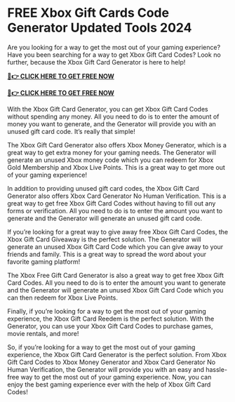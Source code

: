 # FREE Xbox Gift Cards Code Generator Updated Tools 2024

Are you looking for a way to get the most out of your gaming experience? Have you been searching for a way to get Xbox Gift Card Codes? Look no further, because the Xbox Gift Card Generator is here to help!

**[📱👉 CLICK HERE TO GET FREE NOW](https://genarator.store/xbox.html)**

**[📱👉 CLICK HERE TO GET FREE NOW](https://genarator.store/xbox.html)**

With the Xbox Gift Card Generator, you can get Xbox Gift Card Codes without spending any money. All you need to do is to enter the amount of money you want to generate, and the Generator will provide you with an unused gift card code. It’s really that simple!


The Xbox Gift Card Generator also offers Xbox Money Generator, which is a great way to get extra money for your gaming needs. The Generator will generate an unused Xbox money code which you can redeem for Xbox Gold Membership and Xbox Live Points. This is a great way to get more out of your gaming experience!

In addition to providing unused gift card codes, the Xbox Gift Card Generator also offers Xbox Card Generator No Human Verification. This is a great way to get free Xbox Gift Card Codes without having to fill out any forms or verification. All you need to do is to enter the amount you want to generate and the Generator will generate an unused gift card code.

If you’re looking for a great way to give away free Xbox Gift Card Codes, the Xbox Gift Card Giveaway is the perfect solution. The Generator will generate an unused Xbox Gift Card Code which you can give away to your friends and family. This is a great way to spread the word about your favorite gaming platform!

The Xbox Free Gift Card Generator is also a great way to get free Xbox Gift Card Codes. All you need to do is to enter the amount you want to generate and the Generator will generate an unused Xbox Gift Card Code which you can then redeem for Xbox Live Points.

Finally, if you’re looking for a way to get the most out of your gaming experience, the Xbox Gift Card Reedem is the perfect solution. With the Generator, you can use your Xbox Gift Card Codes to purchase games, movie rentals, and more!

So, if you’re looking for a way to get the most out of your gaming experience, the Xbox Gift Card Generator is the perfect solution. From Xbox Gift Card Codes to Xbox Money Generator and Xbox Card Generator No Human Verification, the Generator will provide you with an easy and hassle-free way to get the most out of your gaming experience. Now, you can enjoy the best gaming experience ever with the help of Xbox Gift Card Codes!
